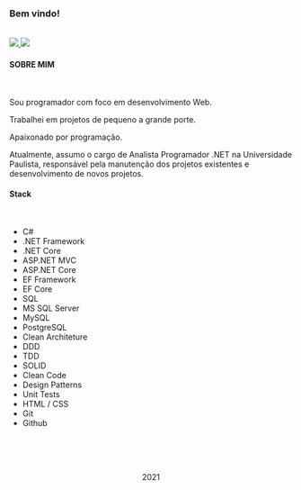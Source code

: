 ### Bem vindo!

<br>

<a href="https://www.linkedin.com/in/paulodiegodeoliveira">
  <span>
    <img src="https://img.shields.io/badge/linkedin-%230077B5.svg?&style=for-the-badge&logo=linkedin&logoColor=white" />
  </span>
</a>

<a href="https://www.instagram.com/paulodiegooliveira/">
  <span>
    <img src="https://img.shields.io/badge/instagram-%23E4405F.svg?&style=for-the-badge&logo=instagram&logoColor=white" />
  </span>
</a>

<br>

<h4><strong>SOBRE MIM</strong></h4>
<br>
<p>Sou programador com foco em desenvolvimento Web.</p>
<p>Trabalhei em projetos de pequeno a grande porte.</p>
<p>Apaixonado por programação.</p>
<p>Atualmente, assumo o cargo de Analista Programador .NET na Universidade Paulista, responsável pela manutenção dos projetos existentes e desenvolvimento de novos projetos.</p>
<h4><strong>Stack</strong></h4>
<br>

<ul>
  <li>C#</li>
  <li>.NET Framework</li>
  <li>.NET Core</li>
  <li>ASP.NET MVC</li>
  <li>ASP.NET Core</li>
  <li>EF Framework</li>
  <li>EF Core</li>
  <li>SQL</li> 
  <li>MS SQL Server</li>
  <li>MySQL</li>
  <li>PostgreSQL</li> 
  <li>Clean Architeture</li>
  <li>DDD</li>
  <li>TDD</li>
  <li>SOLID</li>
  <li>Clean Code</li>
  <li>Design Patterns</li>
  <li>Unit Tests</li>
  <li>HTML / CSS</li>
  <li>Git</li>
  <li>Github</li>
</ul>

<br><br>
<br>

<p align="center">2021</p>

<br>
